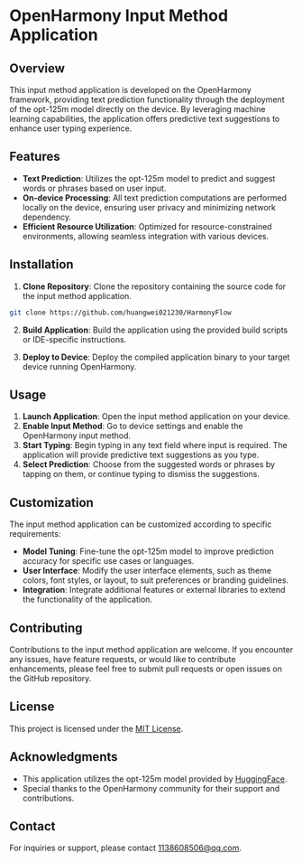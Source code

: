 # OpenHarmony Input Method Application

## Overview

This input method application is developed on the OpenHarmony framework, providing text prediction functionality through the deployment of the opt-125m model directly on the device. By leveraging machine learning capabilities, the application offers predictive text suggestions to enhance user typing experience.

## Features

- **Text Prediction**: Utilizes the opt-125m model to predict and suggest words or phrases based on user input.
- **On-device Processing**: All text prediction computations are performed locally on the device, ensuring user privacy and minimizing network dependency.
- **Efficient Resource Utilization**: Optimized for resource-constrained environments, allowing seamless integration with various devices.

## Installation

1. **Clone Repository**: Clone the repository containing the source code for the input method application.

```bash
git clone https://github.com/huangwei021230/HarmonyFlow
```

2. **Build Application**: Build the application using the provided build scripts or IDE-specific instructions.



3. **Deploy to Device**: Deploy the compiled application binary to your target device running OpenHarmony.



## Usage

1. **Launch Application**: Open the input method application on your device.
2. **Enable Input Method**: Go to device settings and enable the OpenHarmony input method.
3. **Start Typing**: Begin typing in any text field where input is required. The application will provide predictive text suggestions as you type.
4. **Select Prediction**: Choose from the suggested words or phrases by tapping on them, or continue typing to dismiss the suggestions.

## Customization

The input method application can be customized according to specific requirements:

- **Model Tuning**: Fine-tune the opt-125m model to improve prediction accuracy for specific use cases or languages.
- **User Interface**: Modify the user interface elements, such as theme colors, font styles, or layout, to suit preferences or branding guidelines.
- **Integration**: Integrate additional features or external libraries to extend the functionality of the application.

## Contributing

Contributions to the input method application are welcome. If you encounter any issues, have feature requests, or would like to contribute enhancements, please feel free to submit pull requests or open issues on the GitHub repository.

## License

This project is licensed under the [MIT License](LICENSE).

## Acknowledgments

- This application utilizes the opt-125m model provided by [HuggingFace](https://huggingface.co/facebook/opt-125m/tree/main).
- Special thanks to the OpenHarmony community for their support and contributions.

## Contact

For inquiries or support, please contact [1138608506@qq.com](mailto:1138608506@qq.com).
